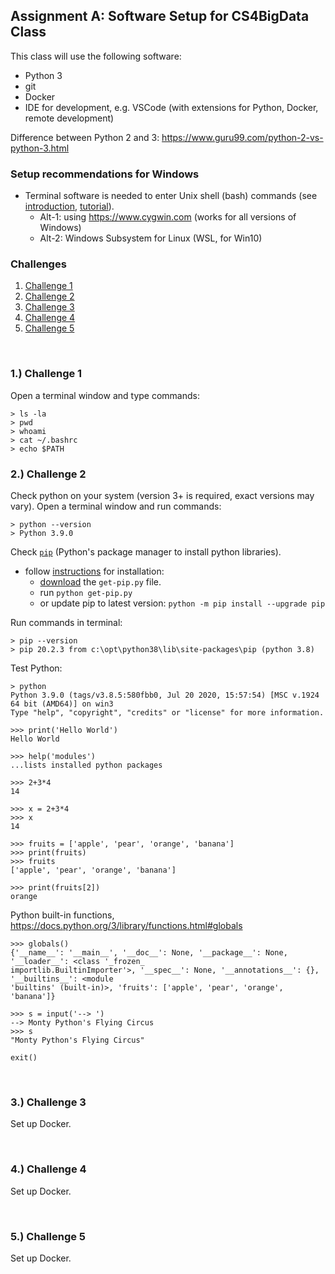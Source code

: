## Assignment A: Software Setup for CS4BigData Class
This class will use the following software:
 - Python 3
 - git
 - Docker
 - IDE for development, e.g. VSCode (with extensions for Python, Docker, remote development)
 
 Difference between Python 2 and 3: https://www.guru99.com/python-2-vs-python-3.html

### Setup recommendations for Windows
 - Terminal software is needed to enter Unix shell (bash) commands (see [introduction](https://cs.lmu.edu/~ray/notes/bash), [tutorial](https://linuxconfig.org/bash-scripting-tutorial-for-beginners)).
    - Alt-1: using https://www.cygwin.com (works for all versions of Windows)
    - Alt-2: Windows Subsystem for Linux (WSL, for Win10)

### Challenges
1. [Challenge 1](#1-challenge-1)
2. [Challenge 2](#2-challenge-2)
3. [Challenge 3](#3-challenge-3)
4. [Challenge 4](#4-challenge-4)
5. [Challenge 5](#5-challenge-5)

&nbsp;
### 1.) Challenge 1
Open a terminal window and type commands:

    > ls -la
    > pwd
    > whoami
    > cat ~/.bashrc
    > echo $PATH

### 2.) Challenge 2
Check python on your system (version 3+ is required, exact versions may vary). Open a terminal window and run commands:

    > python --version
    > Python 3.9.0

Check [`pip`](https://pip.pypa.io) (Python's package manager to install python libraries).
 - follow [instructions](https://pip.pypa.io/en/stable/installing) for installation:
    - [download](https://bootstrap.pypa.io/get-pip.py) the `get-pip.py` file.
    - run `python get-pip.py`
    - or update pip to latest version: `python -m pip install --upgrade pip`

Run commands in terminal:

    > pip --version
    > pip 20.2.3 from c:\opt\python38\lib\site-packages\pip (python 3.8)

Test Python:

    > python
    Python 3.9.0 (tags/v3.8.5:580fbb0, Jul 20 2020, 15:57:54) [MSC v.1924 64 bit (AMD64)] on win3
    Type "help", "copyright", "credits" or "license" for more information.

    >>> print('Hello World')
    Hello World

    >>> help('modules')
    ...lists installed python packages

    >>> 2+3*4
    14

    >>> x = 2+3*4
    >>> x
    14

    >>> fruits = ['apple', 'pear', 'orange', 'banana']
    >>> print(fruits)
    >>> fruits
    ['apple', 'pear', 'orange', 'banana']

    >>> print(fruits[2])
    orange

Python built-in functions, https://docs.python.org/3/library/functions.html#globals

    >>> globals()
    {'__name__': '__main__', '__doc__': None, '__package__': None, '__loader__': <class '_frozen_
    importlib.BuiltinImporter'>, '__spec__': None, '__annotations__': {}, '__builtins__': <module
    'builtins' (built-in)>, 'fruits': ['apple', 'pear', 'orange', 'banana']}

    >>> s = input('--> ')
    --> Monty Python's Flying Circus
    >>> s
    "Monty Python's Flying Circus"

    exit()

&nbsp;
### 3.) Challenge 3
Set up Docker.


&nbsp;
### 4.) Challenge 4
Set up Docker.


&nbsp;
### 5.) Challenge 5
Set up Docker.